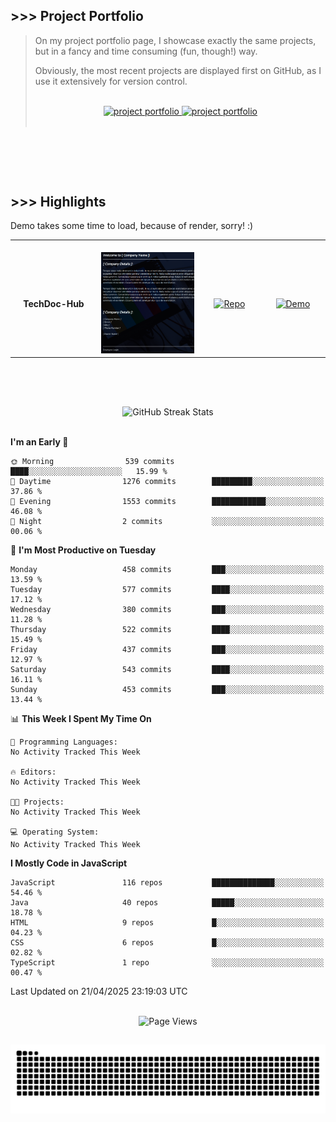 ## >>> Project Portfolio

> On my project portfolio page, I showcase exactly the same projects, but in a fancy and time consuming (fun, though!) way.
>
> Obviously, the most recent projects are displayed first on GitHub, as I use it extensively for version control.
>
> <br>
>
> <div align="center">
>  <a href="https://shcoobz.github.io/">
>    <img src="https://img.shields.io/badge/portfolio_&hairsp;_page-Link-28a745?style=for-the-badge&logo=github" alt="project portfolio"/>
>  </a>
>
> <a href="https://github.com/Shcoobz/list_projects">
>     <img src="https://img.shields.io/badge/github_projects-List-28a745?style=for-the-badge&logo=github" alt="project portfolio"/>
>   </a>
> </div>
>
> <br>

<br>

##

<br>

## >>> Highlights

Demo takes some time to load, because of render, sorry! :)

<table>
  <tr>
    <td align="center">
      <img width="170" height="1" alt="">
      <strong>TechDoc-Hub</strong>
    </td>
    <td align="center">
      <img width="350" height="1" alt="">
      <img src="img/advancedJS_mern_techdoc-hub.png" alt="Blabber Bot Image" width="200" >
    </td>
    <td align="center">
      <img width="170" height="1" alt="">
      <a href="https://github.com/Shcoobz/advancedJS_mern_techdoc-hub/">
        <img src="https://img.shields.io/badge/Repo-007bff?logo=github&logoColor=white" style="width:110px; height:auto;" alt="Repo">
      </a>
    </td>
    <td align="center">
      <img width="170" height="1" alt="">
      <a href="https://advancedjs-mern-techdoc-hub.onrender.com/">
        <img src="https://img.shields.io/badge/Demo-28a745?logo=google-chrome&logoColor=white" style="width:120px; height:auto;" alt="Demo">
      </a>
    </td>
  </tr>
</table>

<br>

##

<br>

<!-- GitHub Streak Stats -->
<div align="center">
  <img src="https://github-readme-streak-stats.herokuapp.com/?user=Shcoobz&theme=whatsapp-dark2&border=28A745&currStreakNum=28A745&sideNums=28A745" alt="GitHub Streak Stats"/>
  <!-- shadow-green  -->
</div>

<br>

<!--START_SECTION:waka-->
**I'm an Early 🐤** 

```text
🌞 Morning                539 commits         ████░░░░░░░░░░░░░░░░░░░░░   15.99 % 
🌆 Daytime                1276 commits        █████████░░░░░░░░░░░░░░░░   37.86 % 
🌃 Evening                1553 commits        ████████████░░░░░░░░░░░░░   46.08 % 
🌙 Night                  2 commits           ░░░░░░░░░░░░░░░░░░░░░░░░░   00.06 % 
```
📅 **I'm Most Productive on Tuesday** 

```text
Monday                   458 commits         ███░░░░░░░░░░░░░░░░░░░░░░   13.59 % 
Tuesday                  577 commits         ████░░░░░░░░░░░░░░░░░░░░░   17.12 % 
Wednesday                380 commits         ███░░░░░░░░░░░░░░░░░░░░░░   11.28 % 
Thursday                 522 commits         ████░░░░░░░░░░░░░░░░░░░░░   15.49 % 
Friday                   437 commits         ███░░░░░░░░░░░░░░░░░░░░░░   12.97 % 
Saturday                 543 commits         ████░░░░░░░░░░░░░░░░░░░░░   16.11 % 
Sunday                   453 commits         ███░░░░░░░░░░░░░░░░░░░░░░   13.44 % 
```


📊 **This Week I Spent My Time On** 

```text
💬 Programming Languages: 
No Activity Tracked This Week

🔥 Editors: 
No Activity Tracked This Week

🐱‍💻 Projects: 
No Activity Tracked This Week

💻 Operating System: 
No Activity Tracked This Week
```

**I Mostly Code in JavaScript** 

```text
JavaScript               116 repos           ██████████████░░░░░░░░░░░   54.46 % 
Java                     40 repos            █████░░░░░░░░░░░░░░░░░░░░   18.78 % 
HTML                     9 repos             █░░░░░░░░░░░░░░░░░░░░░░░░   04.23 % 
CSS                      6 repos             █░░░░░░░░░░░░░░░░░░░░░░░░   02.82 % 
TypeScript               1 repo              ░░░░░░░░░░░░░░░░░░░░░░░░░   00.47 % 
```




 Last Updated on 21/04/2025 23:19:03 UTC
<!--END_SECTION:waka-->

<br>

<!-- Visitor counter -->
<div align="center">
   <img src="https://komarev.com/ghpvc/?username=Shcoobz&style=for-the-badge&color=28A745&label=Page+Views" alt="Page Views"/>
</div>

##

<!-- Snake eating commits -->
<div align="center">
<img alt="GitHub Snake" src="https://raw.githubusercontent.com/Shcoobz/Shcoobz/output/github-contribution-grid-snake-dark.svg" />
</div>
